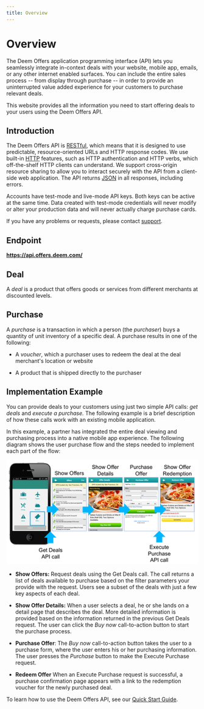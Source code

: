 ```yaml
---
title: Overview
---
```


# Overview

The Deem Offers application programming interface (API) lets you seamlessly integrate in-context deals with your  website, mobile app, emails, or any other internet enabled surfaces. You can include the entire sales process -- from display through purchase -- in order to provide an uninterrupted value added experience for your customers to purchase relevant deals.

This website provides all the information you need to start offering deals to your users using the Deem Offers API.

## Introduction

The Deem Offers API is [RESTful](http://en.wikipedia.org/wiki/Representational_State_Transfer), which means that it is designed to use predictable, resource-oriented URLs and HTTP response codes. We use built-in [HTTP](http://www.w3.org/Protocols/rfc2616/rfc2616-sec9.html) features, such as HTTP authentication and HTTP verbs, which off-the-shelf HTTP clients can understand. We support cross-origin resource sharing to allow you to interact securely with the API from a client-side web application. The API returns [JSON](http://en.wikipedia.org/wiki/JSON) in all responses, including errors.

Accounts have test-mode and live-mode API keys. Both keys can be active at the same time. Data created with test-mode credentials will never modify or alter your production data and will never actually charge purchase cards.

If you have any problems or requests, please contact [support](mailto:support@deem.com).

## Endpoint

<b>https://api.offers.deem.com/</b>

## Deal

A _deal_ is a product that offers goods or services from different merchants at discounted levels. 

## Purchase

A _purchase_ is a transaction in which a person (the _purchaser_) buys a quantity of unit inventory of a specific deal. A purchase results in one of the following:

* A _voucher_, which a purchaser uses to redeem the deal at the deal merchant's location or website

* A product that is shipped directly to the purchaser

## Implementation Example

You can provide deals to your customers using just two simple API calls: _get deals_ and _execute a purchase._ The following example is a brief description of how these calls work with an existing mobile application.

In this example, a partner has integrated the entire deal viewing and purchasing process into a native mobile app experience. The following diagram shows the user purchase flow and the steps needed to implement each part of the flow: 

<img src="/images/mobile_use_example.png" alt="Mobile Example Image" > 

* <b>Show Offers:</b> Request deals using the Get Deals call. The call returns a list of deals available to purchase based on the filter parameters your provide with the request. Users see a subset of the deals with just a few key aspects of each deal.

* <b>Show Offer Details:</b> When a user selects a deal, he or she lands on a detail page that describes the deal. More detailed information is provided based on the information returned in the previous Get Deals request. The user can click the *Buy now* call-to-action button to start the purchase process.

* <b>Purchase Offer</b>: The *Buy now* call-to-action button takes the user to a purchase form, where the user enters his or her purchasing information. The user presses the *Purchase* button to make the Execute Purchase request.

* <b>Redeem Offer</b> When an Execute Purchase request is successful, a purchase confirmation page appears with a link to the redemption voucher for the newly purchased deal.

To learn how to use the Deem Offers API, see our [Quick Start Guide](/v1/quick_start/).